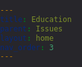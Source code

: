 ```yaml
---
title: Education
parent: Issues
layout: home
nav_order: 3
---
```

<html lang="en">
<head>
    <meta charset="UTF-8">
    <meta name="viewport" content="width=device-width, initial-scale=1.0">
    <title>Education</title>
    <style>
        body, html {
            margin: 0;
            padding: 0;
            font-family: Arial, sans-serif;
            background-color: #27262b;
            color: #f4f2f8;
            line-height: 1.6;
        }

        .content-container {
            max-width: 1000px;
            margin: 40px auto;
            padding: 20px;
            background-color: #27262b;
            border-radius: 10px;
            box-shadow: 0 2px 10px rgba(0, 0, 0, 0.1);
        }

        h1 {
            color: #7095DB;
            font-size: 2.5rem;
            text-align: center;
        }

        h2 {
            color: #4CAF50;
            font-size: 2rem;
            margin-top: 30px;
        }

        p {
            font-size: 1.2rem;
            margin-bottom: 20px;
        }

        ul, li {
            font-size: 1.1rem;
            margin-bottom: 10px;
            padding-left: 20px;
        }

        ul ul {
            margin-top: 10px;
            padding-left: 20px;
        }

        /* Styling for key terms */
        strong {
            color: #1D998D;
        }

        /* Buttons for action items */
        .action-button {
            display: inline-block;
            background-color: #4CAF50;
            color: white;
            padding: 10px 20px;
            text-decoration: none;
            border-radius: 5px;
            margin-top: 20px;
        }

        .action-button:hover {
            background-color: #45a049;
        }
    </style>
</head>
<body>

    <div class="content-container">
        <h1>Education</h1>
        <p>
            We will <strong>increase funding</strong> for the education system to make it <strong>easier for citizens to gain higher education</strong>.
        </p>

        <h2>Our Changes</h2>
        <ul>
            <li>Extra funding coming from the increased taxes for “choose your own taxes” if needed:</li>
            <ul>
                <li>33.3% to higher education</li>
                <li>66.6% to pre-k-12 schools</li>
            </ul>
            <li>With the tax increases we will increase or introduce funding to:</li>
            <ul>
                <li>state/city-ran technical colleges(17k/student average)</li>
                <li>Increase to Public schools funding(30k/student average)</li>
                <li>School grants(us spends 53.43 billion last year on grants)</li>
                <li>college/university grants(174.9 billion spent last year on programs)</li>
                <li>Scholarships/financial aid for college/university(government spent 46 billion on scholarships last year)</li>
            </ul>
        </ul>

        <h2>How it will affect you</h2>
        <p>
            not in doc yet
        </p>

        <!-- Call to action -->
        <a href="/WEBSITE/Donations.html" class="action-button">Donate now</a>
    </div>

</body>
</html>

----

